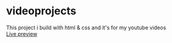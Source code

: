 # videoprojects
This project i build with html & css and it's for my youtube videos <br>
<a href="https://abdimalik2004.github.io/videoprojects/">Live preview</a>
